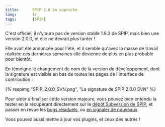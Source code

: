 ```yaml
---
title:      SPIP 2.0 en approche
lang:       fr
tags:       [SPIP]
---
```


C'est officiel, il n'y aura pas de version stable 1.9.3 de SPIP, mais bien une version 2.0.0, et elle ne devrait plus tarder !


Elle avait été annoncée pour l'été, et il semble qu'avec la masse de travail réalisée ces dernières semaines elle devienne de plus en plus probable pour bientôt.

En témoigne le changement de nom de la version de développement, dont la signature est visible en bas de toutes les pages de l'interface de contribution :

{% respimg "SPIP_2.0.0_SVN.png", "La signature de SPIP 2.0.0 SVN" %}


Pour aider à finaliser cette version majeure, vous pouvez bien entendu la tester en la récupérant directement sur le [dépôt Subversion de SPIP](http://trac.rezo.net/trac/spip/), et passer en revue les [bugs résiduels](http://trac.rezo.net/trac/spip/report/3), ou [en signaler de nouveaux](http://trac.rezo.net/trac/spip/newticket).

Vous pouvez aussi mettre à jour vos plugins, et ceux des autres !
